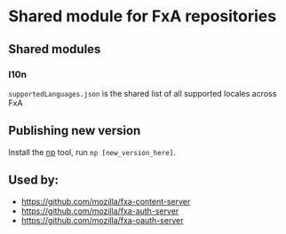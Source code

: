 # Shared module for FxA repositories

## Shared modules

### l10n

`supportedLanguages.json` is the shared list of all supported locales across FxA

## Publishing new version

Install the [np](https://github.com/sindresorhus/np) tool, run `np [new_version_here]`.

## Used by:

* https://github.com/mozilla/fxa-content-server
* https://github.com/mozilla/fxa-auth-server
* https://github.com/mozilla/fxa-oauth-server
